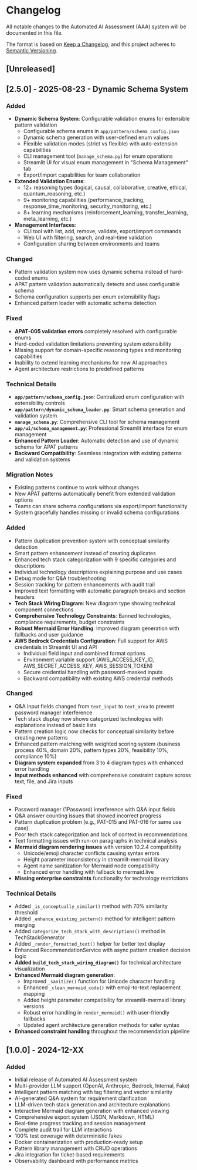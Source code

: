 # Changelog

All notable changes to the Automated AI Assessment (AAA) system will be documented in this file.

The format is based on [Keep a Changelog](https://keepachangelog.com/en/1.0.0/),
and this project adheres to [Semantic Versioning](https://semver.org/spec/v2.0.0.html).

## [Unreleased]

## [2.5.0] - 2025-08-23 - Dynamic Schema System

### Added
- **Dynamic Schema System**: Configurable validation enums for extensible pattern validation
  - Configurable schema enums in `app/pattern/schema_config.json`
  - Dynamic schema generation with user-defined enum values
  - Flexible validation modes (strict vs flexible) with auto-extension capabilities
  - CLI management tool (`manage_schema.py`) for enum operations
  - Streamlit UI for visual enum management in "Schema Management" tab
  - Export/import capabilities for team collaboration
- **Extended Validation Enums**:
  - 12+ reasoning types (logical, causal, collaborative, creative, ethical, quantum_reasoning, etc.)
  - 9+ monitoring capabilities (performance_tracking, response_time_monitoring, security_monitoring, etc.)
  - 8+ learning mechanisms (reinforcement_learning, transfer_learning, meta_learning, etc.)
- **Management Interfaces**:
  - CLI tool with list, add, remove, validate, export/import commands
  - Web UI with filtering, search, and real-time validation
  - Configuration sharing between environments and teams

### Changed
- Pattern validation system now uses dynamic schema instead of hard-coded enums
- APAT pattern validation automatically detects and uses configurable schema
- Schema configuration supports per-enum extensibility flags
- Enhanced pattern loader with automatic schema detection

### Fixed
- **APAT-005 validation errors** completely resolved with configurable enums
- Hard-coded validation limitations preventing system extensibility
- Missing support for domain-specific reasoning types and monitoring capabilities
- Inability to extend learning mechanisms for new AI approaches
- Agent architecture restrictions to predefined patterns

### Technical Details
- **`app/pattern/schema_config.json`**: Centralized enum configuration with extensibility controls
- **`app/pattern/dynamic_schema_loader.py`**: Smart schema generation and validation system
- **`manage_schema.py`**: Comprehensive CLI tool for schema management
- **`app/ui/schema_management.py`**: Professional Streamlit interface for enum management
- **Enhanced Pattern Loader**: Automatic detection and use of dynamic schema for APAT patterns
- **Backward Compatibility**: Seamless integration with existing patterns and validation systems

### Migration Notes
- Existing patterns continue to work without changes
- New APAT patterns automatically benefit from extended validation options
- Teams can share schema configurations via export/import functionality
- System gracefully handles missing or invalid schema configurations

### Added
- Pattern duplication prevention system with conceptual similarity detection
- Smart pattern enhancement instead of creating duplicates
- Enhanced tech stack categorization with 9 specific categories and descriptions
- Individual technology descriptions explaining purpose and use cases
- Debug mode for Q&A troubleshooting
- Session tracking for pattern enhancements with audit trail
- Improved text formatting with automatic paragraph breaks and section headers
- **Tech Stack Wiring Diagram**: New diagram type showing technical component connections
- **Comprehensive Technology Constraints**: Banned technologies, compliance requirements, budget constraints
- **Robust Mermaid Error Handling**: Improved diagram generation with fallbacks and user guidance
- **AWS Bedrock Credentials Configuration**: Full support for AWS credentials in Streamlit UI and API
  - Individual field input and combined format options
  - Environment variable support (AWS_ACCESS_KEY_ID, AWS_SECRET_ACCESS_KEY, AWS_SESSION_TOKEN)
  - Secure credential handling with password-masked inputs
  - Backward compatibility with existing AWS credential methods

### Changed
- Q&A input fields changed from `text_input` to `text_area` to prevent password manager interference
- Tech stack display now shows categorized technologies with explanations instead of basic lists
- Pattern creation logic now checks for conceptual similarity before creating new patterns
- Enhanced pattern matching with weighted scoring system (business process 40%, domain 20%, pattern types 20%, feasibility 10%, compliance 10%)
- **Diagram system expanded** from 3 to 4 diagram types with enhanced error handling
- **Input methods enhanced** with comprehensive constraint capture across text, file, and Jira inputs

### Fixed
- Password manager (1Password) interference with Q&A input fields
- Q&A answer counting issues that showed incorrect progress
- Pattern duplication problem (e.g., PAT-015 and PAT-016 for same use case)
- Poor tech stack categorization and lack of context in recommendations
- Text formatting issues with run-on paragraphs in technical analysis
- **Mermaid diagram rendering issues** with version 10.2.4 compatibility
  - Unicode/emoji character conflicts causing syntax errors
  - Height parameter inconsistency in streamlit-mermaid library
  - Agent name sanitization for Mermaid node compatibility
  - Enhanced error handling with fallback to mermaid.live
- **Missing enterprise constraints** functionality for technology restrictions

### Technical Details
- Added `_is_conceptually_similar()` method with 70% similarity threshold
- Added `_enhance_existing_pattern()` method for intelligent pattern merging
- Added `categorize_tech_stack_with_descriptions()` method in TechStackGenerator
- Added `_render_formatted_text()` helper for better text display
- Enhanced RecommendationService with async pattern creation decision logic
- **Added `build_tech_stack_wiring_diagram()`** for technical architecture visualization
- **Enhanced Mermaid diagram generation**:
  - Improved `_sanitize()` function for Unicode character handling
  - Enhanced `_clean_mermaid_code()` with emoji-to-text replacement mapping
  - Added height parameter compatibility for streamlit-mermaid library versions
  - Robust error handling in `render_mermaid()` with user-friendly fallbacks
  - Updated agent architecture generation methods for safer syntax
- **Enhanced constraint handling** throughout the recommendation pipeline

## [1.0.0] - 2024-12-XX

### Added
- Initial release of Automated AI Assessment system
- Multi-provider LLM support (OpenAI, Anthropic, Bedrock, Internal, Fake)
- Intelligent pattern matching with tag filtering and vector similarity
- AI-generated Q&A system for requirement clarification
- LLM-driven tech stack generation and architecture explanations
- Interactive Mermaid diagram generation with enhanced viewing
- Comprehensive export system (JSON, Markdown, HTML)
- Real-time progress tracking and session management
- Complete audit trail for LLM interactions
- 100% test coverage with deterministic fakes
- Docker containerization with production-ready setup
- Pattern library management with CRUD operations
- Jira integration for ticket-based requirements
- Observability dashboard with performance metrics